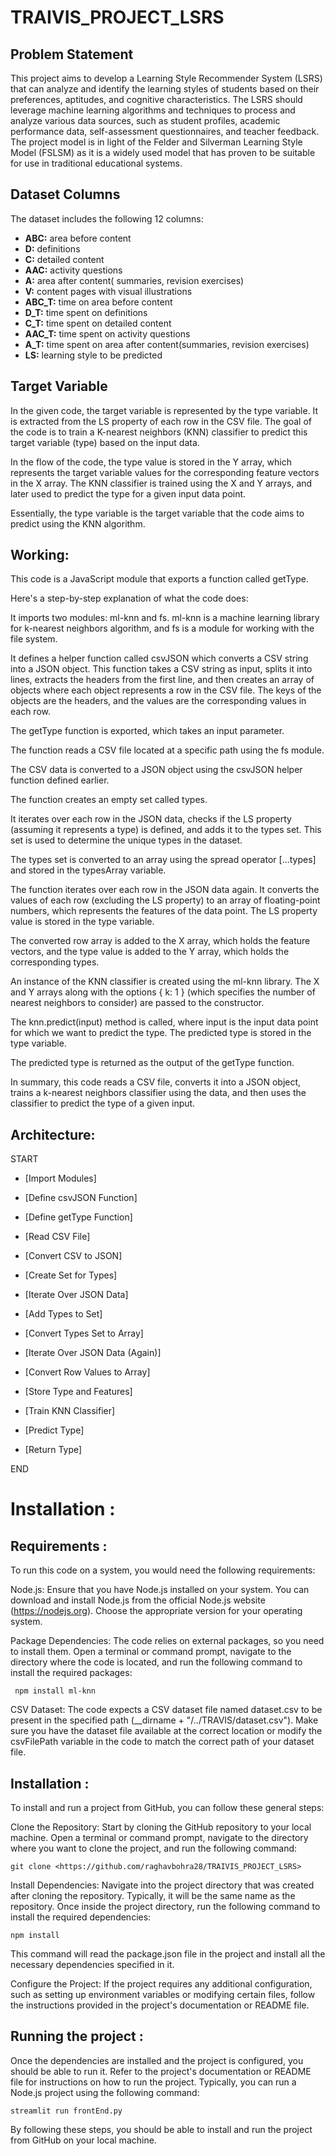 # TRAIVIS_PROJECT_LSRS
## Problem Statement
This project aims to develop a Learning Style Recommender System (LSRS) that can analyze and identify the learning styles of students based on their preferences, aptitudes, and cognitive characteristics. The LSRS should leverage machine learning algorithms and techniques to process and analyze various data sources, such as student profiles, academic performance data, self-assessment questionnaires, and teacher feedback. The project model is in light of the Felder and Silverman Learning Style Model (FSLSM) as it is a widely used model that has proven to be suitable for use in traditional educational systems.
## Dataset Columns
The dataset includes the following 12 columns:
* **ABC:** area before content
* **D:** definitions
* **C:** detailed content
* **AAC:** activity questions
* **A:** area after content( summaries, revision exercises)
* **V:** content pages with visual illustrations 
* **ABC_T:** time on area before content
* **D_T:** time spent on definitions
* **C_T:** time spent on detailed content
* **AAC_T:** time spent on activity questions
* **A_T:** time spent on area after content(summaries, revision exercises)
* **LS:** learning style to be predicted
## Target Variable
In the given code, the target variable is represented by the type variable. It is extracted from the LS property of each row in the CSV file. The goal of the code is to train a K-nearest neighbors (KNN) classifier to predict this target variable (type) based on the input data.

In the flow of the code, the type value is stored in the Y array, which represents the target variable values for the corresponding feature vectors in the X array. The KNN classifier is trained using the X and Y arrays, and later used to predict the type for a given input data point.

Essentially, the type variable is the target variable that the code aims to predict using the KNN algorithm.
## Working: 
This code is a JavaScript module that exports a function called getType.

Here's a step-by-step explanation of what the code does:

It imports two modules: ml-knn and fs. ml-knn is a machine learning library for k-nearest neighbors algorithm, and fs is a module for working with the file system.

It defines a helper function called csvJSON which converts a CSV string into a JSON object. This function takes a CSV string as input, splits it into lines, extracts the headers from the first line, and then creates an array of objects where each object represents a row in the CSV file. The keys of the objects are the headers, and the values are the corresponding values in each row.

The getType function is exported, which takes an input parameter.

The function reads a CSV file located at a specific path using the fs module.

The CSV data is converted to a JSON object using the csvJSON helper function defined earlier.

The function creates an empty set called types.

It iterates over each row in the JSON data, checks if the LS property (assuming it represents a type) is defined, and adds it to the types set. This set is used to determine the unique types in the dataset.

The types set is converted to an array using the spread operator [...types] and stored in the typesArray variable.

The function iterates over each row in the JSON data again. It converts the values of each row (excluding the LS property) to an array of floating-point numbers, which represents the features of the data point. The LS property value is stored in the type variable.

The converted row array is added to the X array, which holds the feature vectors, and the type value is added to the Y array, which holds the corresponding types.

An instance of the KNN classifier is created using the ml-knn library. The X and Y arrays along with the options { k: 1 } (which specifies the number of nearest neighbors to consider) are passed to the constructor.

The knn.predict(input) method is called, where input is the input data point for which we want to predict the type. The predicted type is stored in the type variable.

The predicted type is returned as the output of the getType function.

In summary, this code reads a CSV file, converts it into a JSON object, trains a k-nearest neighbors classifier using the data, and then uses the classifier to predict the type of a given input.
## Architecture: 
START
      
* [Import Modules]
     
* [Define csvJSON Function]
     
* [Define getType Function]
     
* [Read CSV File]
     
* [Convert CSV to JSON]
     
* [Create Set for Types]
     
* [Iterate Over JSON Data]
    
* [Add Types to Set]
     
* [Convert Types Set to Array]
     
* [Iterate Over JSON Data (Again)]
     
* [Convert Row Values to Array]
     
* [Store Type and Features]
     
* [Train KNN Classifier]
    
* [Predict Type]
     
* [Return Type]
      
END
# Installation :
## Requirements :
To run this code on a system, you would need the following requirements:

Node.js: Ensure that you have Node.js installed on your system. You can download and install Node.js from the official Node.js website (https://nodejs.org). Choose the appropriate version for your operating system.

Package Dependencies: The code relies on external packages, so you need to install them. Open a terminal or command prompt, navigate to the directory where the code is located, and run the following command to install the required packages:
```
 npm install ml-knn
```
CSV Dataset: The code expects a CSV dataset file named dataset.csv to be present in the specified path (__dirname + "/../TRAVIS/dataset.csv"). Make sure you have the dataset file available at the correct location or modify the csvFilePath variable in the code to match the correct path of your dataset file.
## Installation :
To install and run a project from GitHub, you can follow these general steps:

Clone the Repository: Start by cloning the GitHub repository to your local machine. Open a terminal or command prompt, navigate to the directory where you want to clone the project, and run the following command:

```
git clone <https://github.com/raghavbohra28/TRAIVIS_PROJECT_LSRS>
```
Install Dependencies: Navigate into the project directory that was created after cloning the repository. Typically, it will be the same name as the repository. Once inside the project directory, run the following command to install the required dependencies:
```
npm install
```
This command will read the package.json file in the project and install all the necessary dependencies specified in it.

Configure the Project: If the project requires any additional configuration, such as setting up environment variables or modifying certain files, follow the instructions provided in the project's documentation or README file.
## Running the project :
Once the dependencies are installed and the project is configured, you should be able to run it. Refer to the project's documentation or README file for instructions on how to run the project. Typically, you can run a Node.js project using the following command:
```
streamlit run frontEnd.py
```
By following these steps, you should be able to install and run the project from GitHub on your local machine. 
